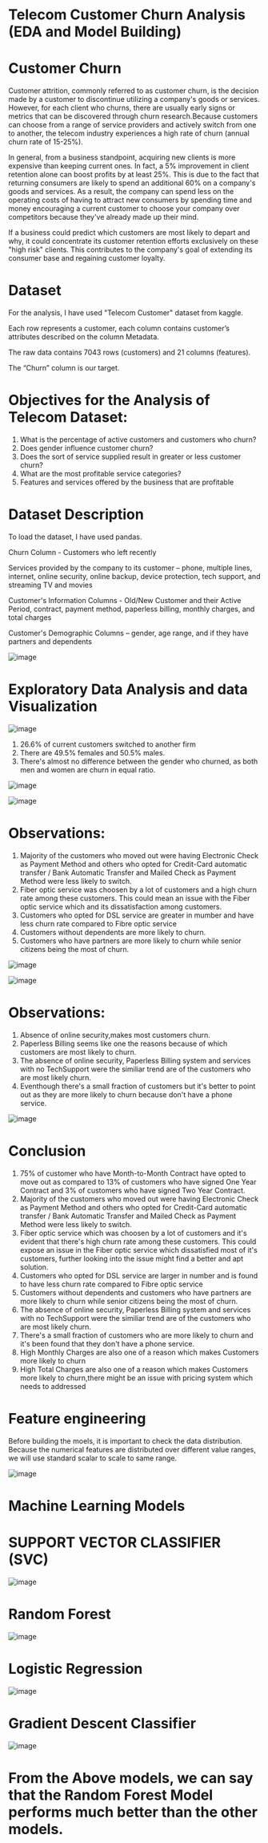 # Telecom Customer Churn Analysis (EDA and Model Building)


# Customer Churn
Customer attrition, commonly referred to as customer churn, is the decision made by a customer to discontinue utilizing a company's goods or services. However, for each client who churns, there are usually early signs or metrics that can be discovered through churn research.Because customers can choose from a range of service providers and actively switch from one to another, the telecom industry experiences a high rate of churn (annual churn rate of 15-25%).

In general, from a business standpoint, acquiring new clients is more expensive than keeping current ones. In fact, a 5% improvement in client retention alone can boost profits by at least 25%. This is due to the fact that returning consumers are likely to spend an additional 60% on a company's goods and services. As a result, the company can spend less on the operating costs of having to attract new consumers by spending time and money encouraging a current customer to choose your company over competitors because they've already made up their mind.

If a business could predict which customers are most likely to depart and why, it could concentrate its customer retention efforts exclusively on these "high risk" clients. This contributes to the company's goal of extending its consumer base and regaining customer loyalty.

# Dataset

For the analysis, I have used "Telecom Customer" dataset from kaggle.

Each row represents a customer, each column contains customer’s attributes described on the column Metadata.

The raw data contains 7043 rows (customers) and 21 columns (features).

The “Churn” column is our target.



# Objectives for the Analysis of Telecom Dataset:

1. What is the percentage of active customers and customers who churn?
2. Does gender influence customer churn?
3. Does the sort of service supplied result in greater or less customer churn?
4. What are the most profitable service categories?
5. Features and services offered by the business that are profitable


# Dataset Description
To load the dataset, I have used pandas.

Churn Column - Customers who left recently

Services provided by the company to its customer – phone, multiple lines, internet, online security, online backup, device protection, tech support, and streaming TV and movies

Customer's Information Columns - Old/New Customer and their Active Period, contract, payment method, paperless billing, monthly charges, and total charges

Customer's Demographic Columns – gender, age range, and if they have partners and dependents


![image](https://user-images.githubusercontent.com/103538049/211817683-ed57786b-4a71-4156-8c16-e14900b1632e.png)


# Exploratory Data Analysis and data Visualization 

![image](https://user-images.githubusercontent.com/103538049/211820040-2e2332cd-005a-4873-9d61-a28d07bcf6f8.png)



1. 26.6% of current customers switched to another firm
2. There are 49.5% females and 50.5% males.
3. There's almost no difference between the gender who churned, as both men and women are churn in equal ratio.



![image](https://user-images.githubusercontent.com/103538049/211822124-9bbaf3ab-622a-4ac5-8944-5ba3a031a35d.png)



![image](https://user-images.githubusercontent.com/103538049/211822580-78f9b534-26de-4dc1-bb47-73f9a4c32fda.png)

# Observations:

1. Majority of the customers who moved out were having Electronic Check as Payment Method and others who opted for Credit-Card automatic transfer / Bank Automatic        Transfer and Mailed Check as Payment Method were less likely to switch.
2. Fiber optic service was choosen by a lot of customers and a high churn rate among these customers. This could mean an issue with the Fiber optic service which and      its dissatisfaction among customers.
3. Customers who opted for DSL service are greater in mumber and have less churn rate compared to Fibre optic service
4. Customers without dependents are more likely to churn.
5. Customers who have partners are more likely to churn while senior citizens being the most of churn.



![image](https://user-images.githubusercontent.com/103538049/211824267-1c247c0d-9420-4ebc-a380-beca78f81c0f.png)


![image](https://user-images.githubusercontent.com/103538049/211824522-c46cd587-baf5-4c5e-a9e2-714b9ae8d0f9.png)

# Observations:

1. Absence of online security,makes most customers churn.
2. Paperless Billing seems like one the reasons because of which customers are most likely to churn.
3. The absence of online security, Paperless Billing system and services with no TechSupport were the similiar trend are of the customers who are most likely churn.
4. Eventhough there's a small fraction of customers but it's better to point out as they are more likely to churn because don't have a phone service.


![image](https://user-images.githubusercontent.com/103538049/211830628-e6144de7-a947-48fa-9542-7fcbf704a514.png)



# Conclusion
1. 75% of customer who have Month-to-Month Contract have opted to move out as compared to 13% of customers who have signed One Year Contract and 3% of customers who     have signed Two Year Contract.
2. Majority of the customers who moved out were having Electronic Check as Payment Method and others who opted for Credit-Card automatic transfer / Bank Automatic       Transfer and Mailed Check as Payment Method were less likely to switch.
3. Fiber optic service which was choosen by a lot of customers and it's evident that there's high churn rate among these customers. This could expose an issue in the     Fiber optic service which dissatisfied most of it's customers, further looking into the issue might find a better and apt solution.
4. Customers who opted for DSL service are larger in number and is found to have less churn rate compared to Fibre optic service
5. Customers without dependents and customers who have partners are more likely to churn while senior citizens being the most of churn.
6. The absence of online security, Paperless Billing system and services with no TechSupport were the similiar trend are of the customers who are most likely churn.
7. There's a small fraction of customers who are more likely to churn and it's been found that they don't have a phone service.
8. High Monthly Charges are also one of a reason which makes Customers more likely to churn
9. High Total Charges are also one of a reason which makes Customers more likely to churn,there might be an issue with pricing system which needs to addressed

# Feature engineering

Before building the moels, it is important to check the data distribution. Because the numerical features are distributed over different value ranges, we will use standard scalar to scale to same range.

![image](https://user-images.githubusercontent.com/103538049/211831801-29076548-6308-44f6-90b8-f58cf4320cfc.png)


# Machine Learning Models


# SUPPORT VECTOR CLASSIFIER (SVC)

![image](https://user-images.githubusercontent.com/103538049/211832115-103f14a4-1220-4d25-99b0-cce0abea7da8.png)


# Random Forest


![image](https://user-images.githubusercontent.com/103538049/211832486-d8ed41bb-4f44-491a-aab9-408ed2d21aa0.png)


# Logistic Regression 


![image](https://user-images.githubusercontent.com/103538049/211832994-9b04a951-7397-43d8-96cf-1c2acd556570.png)


# Gradient Descent Classifier



![image](https://user-images.githubusercontent.com/103538049/211833293-d6bce6be-5ae4-4444-ac5d-c547fcfe724d.png)


# From the Above models, we can say that the Random Forest Model performs much better than the other models.
